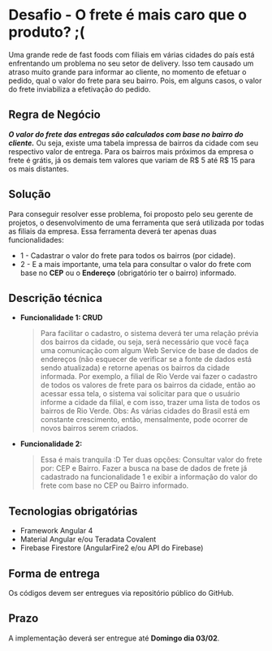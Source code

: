 # Desafio - O frete é mais caro que o produto? ;(

Uma grande rede de fast foods com filiais em várias cidades do país está enfrentando um problema no seu setor de delivery. Isso tem causado um atraso muito grande para informar ao cliente, no momento de efetuar o pedido, qual o valor do frete para seu bairro. Pois, em alguns casos, o valor do frete inviabiliza a efetivação do pedido.

## Regra de Negócio

***O valor do frete das entregas são calculados com base no bairro do cliente.*** Ou seja, existe uma tabela impressa de bairros da cidade com seu respectivo valor de entrega. Para os bairros mais próximos da empresa o frete é grátis, já os demais tem valores que variam de R$ 5 até R$ 15 para os mais distantes.

## Solução

Para conseguir resolver esse problema, foi proposto pelo seu gerente de projetos, o desenvolvimento de uma ferramenta que será utilizada por todas as filiais da empresa. Essa ferramenta deverá ter apenas duas funcionalidades:
- 1 - Cadastrar o valor do frete para todos os bairros (por cidade).
- 2 - E a mais importante, uma tela para consultar o valor do frete com base no **CEP** ou o **Endereço** (obrigatório ter o bairro) informado.

## Descrição técnica

- **Funcionalidade 1: CRUD**
  > Para facilitar o cadastro, o sistema deverá ter uma relação prévia dos bairros da cidade, ou seja, será necessário que você faça uma comunicação com algum Web Service de base de dados de endereços (não esquecer de verificar se a fonte de dados está sendo atualizada) e retorne apenas os bairros da cidade informada. Por exemplo, a filial de Rio Verde vai fazer o cadastro de todos os valores de frete para os bairros da cidade, então ao acessar essa tela, o sistema vai solicitar para que o usuário informe a cidade da filial, e com isso, trazer uma lista de todos os bairros de Rio Verde.
  > Obs: As várias cidades do Brasil está em constante crescimento, então, mensalmente, pode ocorrer de novos bairros serem criados.

- **Funcionalidade 2:**
	> Essa é mais tranquila :D
	> Ter duas opções: Consultar valor do frete por: CEP e Bairro.
	> Fazer a busca na base de dados de frete já cadastrado na funcionalidade 1 e exibir a informação do valor do frete com base no CEP ou Bairro informado.

## Tecnologias obrigatórias

- Framework Angular 4
- Material Angular e/ou Teradata Covalent
- Firebase Firestore (AngularFire2 e/ou API do Firebase)

## Forma de entrega

Os códigos devem ser entregues via repositório público do GitHub.

## Prazo

A implementação deverá ser entregue até **Domingo dia 03/02**.
